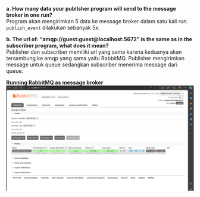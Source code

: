 **a. How many data your publlsher program will send to the message broker in one run?** <br>
Program akan mengirimkan 5 data ke message broker dalam satu kali run. `publish_event` dilakukan sebanyak 5x. <br>

**b. The url of: “amqp://guest:guest@localhost:5672” is the same as in the subscriber program, what does it mean?** <br>
Publisher dan subscriber memiliki url yang sama karena keduanya akan tersambung ke amqp yang sama yaitu RabbitMQ. Publisher mengirimkan message untuk queue sedangkan subscriber menerima message dari queue.

**Running RabbitMQ as message broker**
![alt text](<Screenshot (782).png>)